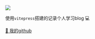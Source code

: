 ![](https://kingan-md-img.oss-cn-guangzhou.aliyuncs.com/blog/p2549241495.jpg)

使用`vitepress`搭建的记录个人学习blog 💻



[🔗 我的github](https://github.com/Gnojie)

